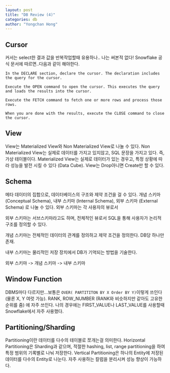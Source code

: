 ```yaml
---
layout: post
title: "DB Review (4)"
categories: db
author: "Yongchan Hong"
---
```

## Cursor
커서는 select한 결과 값을 반복작업할때 유용하나.. 나는 써본적 없다!
Snowflake 공식 문서에 따르면..다음과 같이 해야한다. 
```
In the DECLARE section, declare the cursor. The declaration includes the query for the cursor.

Execute the OPEN command to open the cursor. This executes the query and loads the results into the cursor.

Execute the FETCH command to fetch one or more rows and process those rows.

When you are done with the results, execute the CLOSE command to close the cursor.
```

## View
View는 Materialized View와 Non Materialized View로 나눌 수 있다. Non Materialized View는 실제로 데이터를 가지고 있지않고, SQL 문장을 가지고 있다. 즉, 가상 테이블이다. Materialized View는 실제로 데이터가 있는 경우고, 특정 상황에 따라 성능을 발전 시킬 수 있다 (Data Cube). View는 Drop아니면 Create만 할 수 있다.

## Schema
메타 데이터의 집합으로, 데이터베이스의 구조와 제약 조건을 걸 수 있다. 개념 스키마 (Conceptual Schema), 내부 스키마 (Internal Schema), 외부 스키마 (External Schema) 로 나눌 수 있다. 외부 스키마는 각 사용자의 뷰로서 

외부 스키마는 서브스키마라고도 하며, 전체적인 뷰로서 SQL을 통해 사용자가 논리적 구조를 정의할 수 있다. 

개념 스키마는 전체적인 데이터의 관계를 정의하고 제약 조건을 정의한다. DB당 하나만 존재.

내부 스키마는 물리적인 저장 장치에서 DB가 기억되는 방법을 기술한다.

외부 스키마 -> 개념 스키마 -> 내부 스키마

## Window Function
DBMS마다 다르지만...보통은 `OVER( PARTITITON BY X Order BY Y)`이렇게 쓰인다 (물론 X, Y 여럿 가능). RANK, ROW_NUMBER (RANK와 비슷하지만 같아도 고유한 순위를 줌) 에 자주 쓰인다. 나의 경우에는 FIRST_VALUE나 LAST_VALUE를 사용할때 Snowflake에서 자주 사용했다.

## Partitioning/Sharding
Partitioning이란 데이터를 다수의 테이블로 쪼개는걸 의미한다. Horizontal Partitioning은 Sharding과 같으며, 적절한 hashing, list, range partitioning을 하여 특정 범위의 기록별로 나눠 저장한다. Vertical Partitioning은 하나의 Entity에 저장된 데이터를 다수의 Entity로 나눈다. 자주 사용하는 칼럼을 분리시켜 성능 향상이 가능하다.